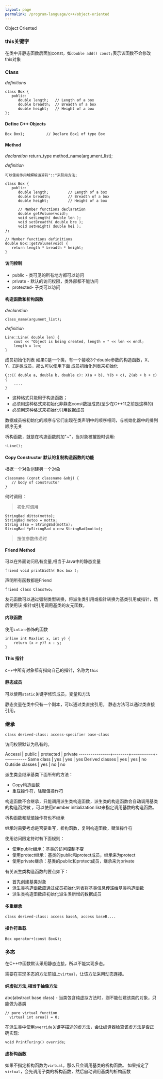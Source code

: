 ```yaml
---
layout: page
permalink: /program-language/c++/object-oriented
---
```


Object Oriented

### this关键字
在类中非静态函数后面加const，如`double add() const;`表示该函数不会修改this对象

### Class 

*definitions*

	class Box {
	   public:
	      double length;   // Length of a box
	      double breadth;  // Breadth of a box
	      double height;   // Height of a box
	};

#### Define C++ Objects

	Box Box1;          // Declare Box1 of type Box

#### Method

*declaretion*
	return_type method_name(argument_list);

*definition*

	可以使用作用域解柝运算符"::"来引用方法;

	class Box {
	   public:
	      double length;         // Length of a box
	      double breadth;        // Breadth of a box
	      double height;         // Height of a box
	
	      // Member functions declaration
	      double getVolume(void);
	      void setLength( double len );
	      void setBreadth( double bre );
	      void setHeight( double hei );
	};
	
	// Member functions definitions
	double Box::getVolume(void) {
	   return length * breadth * height;
	}

#### 访问控制

* public   - 类可见的所有地方都可以访问
* private  - 默认的访问权限，类外部都不能访问
* protected- 子类可以访问

#### 构造函数和析构函数

*declaretion*

	class_name(argument_list);

*definition*

	Line::Line( double len) {
		cout << "Object is being created, length = " << len << endl;
		length = len;
	}

成员初始化列表
如果C是一个类，有一个接收3个double参数的构造函数，X、Y、Z是类成员，那么可以使用下面
成员初始化列表来初始化

	C::C( double a, double b, double c): X(a + b), Y(b + c), Z(ab + b + c) {
		....
	}

* 这种格式只能用于构造函数；
* 必须用这种格式来初始化非静态const数据成员(至少在C++11之前是这样的)
* 必须用这种格式来初始化引用数据成员

数据成员被初始化的顺序与它们出现在类声明中的顺序相同，与初始化器中的排列顺序无关


析构函数，就是在构造函数前加"~"，当对象被摧毁时调用:

	~Line();

#### Copy Constructor 默认的复制构造函数的功能
根据一个对象创建另一个对象

	classname (const classname &obj) {
	   // body of constructor
	}

何时调用：
> 初化时调用

    StringBad ditto(motto);
    StringBad metoo = motto;
    String also = StringBad(motto);
    StringBad *pStringBad = new StringBad(motto);

> 按值参数传递时

#### Friend Method
可以在外面访问私有变量,相当于Java中的静态变量

	friend void printWidth( Box box );

声明所有函数都是Friend

	friend class ClassTwo;

友元函数可以通过强制类型转换，将派生类引用或指针转换为基类引用或指针，然后使用该
指针或引用调用基类的友元函数。

#### 内联函数
使用`inline`修饰的函数

	inline int Max(int x, int y) {
		return (x > y)? x : y;
	}

#### This 指针
c++中所有对象都有指向自己的指针，名称为`this`

#### 静态成员
可以使用`static`关键字修饰成员，变量和方法

静态变量在类中只有一个副本，可以通过类直接引用。
静态方法可以通过类直接引用。

### 继承

	class derived-class: access-specifier base-class

访问权限默认为私有的。

Accessi         | public | protected | private
----------------+--------+-----------+------------
Same class      | yes    | yes       | yes
Derived classes	| yes    | yes       | no
Outside classes | yes    | no        | no

派生类会继承基类下面所有的方法：

* Copy构造函数
* 重载操作符，除赋值操作符

构造函数不会继承，只能调用派生类构造函数，派生类的构造函数会自动调用基类的构造函灵敏
，可以使用member initialization list来指定调用基数的构造函数。

析构函数和赋值操作符也不继承

继承时需要考虑是否要重写，析构函数，复制构造函数，赋值操作符

使用访问限定符时有下面规则：
* 使用public继承：基类的访问控制不变
* 使用protect继承：基类的public和protect成员，继承来为protect
* 使用private继承：基类的public和protect成员，继承来为private

有关派生类构造函数的要点如下：
* 首先创建基类对象
* 派生类构造函数应通过成员初始化列表将基类信息传递给基类构造函数
* 派生类构造函数应初始化派生类新增的数据成员

#### 多重继承

	class derived-class: access baseA, access baseB....


#### 操作符重载

	Box operator+(const Box&);

### 多态
在C++中函数默认采用静态连接，所以不能实现多态。

需要在实现多态的方法前加上`virtual`，让该方法采用动态连接。

#### 纯虚拟方法,相当于抽像方法
abc(abstract base class) - 当类包含纯虚拟方法时，则不能创建该类的对象，只能做为基类

	// pure virtual function
      virtual int area() = 0;

在派生类中使用`override`关键字描述的虚方法，会让编译器检查该虚方法是否正确实现:

    void PrintTuring() override;

#### 虚析构函数
如果不指定析构函数为`virtual`，那么只会调用基类的析构函数。
如果指定了`virtual`，会先调用子类的析构函数，然后自动调用基类的析构函数


